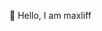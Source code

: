 👋 Hello, I am maxliff
<!---
maxliff/maxliff is a ✨ special ✨ repository because its `README.md` (this file) appears on your GitHub profile.
You can click the Preview link to take a look at your changes.
--->
